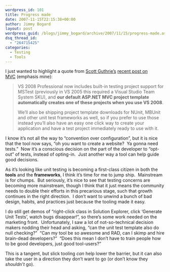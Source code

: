```yaml
---
wordpress_id: 101
title: Progress made
date: 2007-11-15T22:15:38+00:00
author: Jimmy Bogard
layout: post
wordpress_guid: /blogs/jimmy_bogard/archive/2007/11/15/progress-made.aspx
dsq_thread_id:
  - "264715425"
categories:
  - Testing
  - Tools
---
```

I just wanted to highlight a quote from [Scott Guthrie&#8217;s](http://weblogs.asp.net/scottgu/) [recent post on MVC](http://weblogs.asp.net/scottgu/archive/2007/11/13/asp-net-mvc-framework-part-1.aspx)&nbsp;(emphasis mine):

> VS 2008 Professional now includes built-in testing project support for MSTest (previously in VS 2005 this required a Visual Studio Team System SKU), and **our default ASP.NET MVC project template automatically creates one of these projects when you use VS 2008**.&nbsp; 
> 
> We&#8217;ll also be shipping project template downloads for NUnit, MBUnit and other unit test frameworks as well, so if you prefer to use those instead you&#8217;ll also have an easy one click way to create your application and&nbsp;have a test&nbsp;project immediately ready to use with it.

I know it&#8217;s not all the way to &#8220;convention over configuration&#8221;, but it is nice that the tool now says, &#8220;oh you want to create a website?&nbsp; Ya gonna need tests.&#8221;&nbsp; Now it&#8217;s a conscious decision on the part of the developer to &#8220;opt-out&#8221; of tests, instead of opting-in.&nbsp; Just another way a tool can help guide good decisions. 

As it&#8217;s looking like unit testing is becoming a first-class citizen in both the **tools** and the **frameworks**, I think it&#8217;s time for me to jump ship.&nbsp; Mainstream is for chumps.&nbsp; But seriously, it&#8217;s nice to see that testing concerns are becoming more mainstream, though I think that it just means the community needs to double their efforts in this precarious stage, such that growth continues in the right direction.&nbsp; I don&#8217;t want to unwind a bunch of bad design, habits, and practices just because the tooling made it easy. 

I do still get demos of &#8220;right-click class in Solution Explorer, click &#8216;Generate Unit Tests&#8217;, watch bugs disappear!&#8221;, so there&#8217;s some work needed on the marketing front.&nbsp; Unfortunately, I saw a lot of not-so-technical decision makers nodding their head and asking, &#8220;can the unit test template also do null checking?&#8221;&nbsp; &#8220;Can my tool be so awesome and RAD, can I skimp and hire brain-dead developers?&#8221;&nbsp; &#8220;Does this mean I don&#8217;t have to train people how to be good developers, just good tool-users?&#8221; 

This is a tangent, but slick tooling _can_ help lower the barrier, but it can also take the user in a direction they don&#8217;t want to go (or don&#8217;t know they _shouldn&#8217;t_ go).